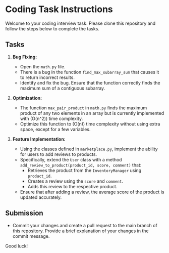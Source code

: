 # Coding Task Instructions

Welcome to your coding interview task. Please clone this repository and follow
the steps below to complete the tasks.

## Tasks

1. **Bug Fixing:**
   - Open the `math.py` file.
   - There is a bug in the function `find_max_subarray_sum` that causes it to
   return incorrect results.
   - Identify and fix the bug. Ensure that the function correctly finds the
   maximum sum of a contiguous subarray.

2. **Optimization:**
   - The function `max_pair_product` in `math.py` finds the maximum
   product of any two elements in an array but is currently implemented with
   \(O(n^2)\) time complexity.
   - Optimize this function to \(O(n)\) time complexity without using extra
   space, except for a few variables.

3. **Feature Implementation:**
   - Using the classes defined in `marketplace.py`, implement the ability
   for users to add reviews to products.
   - Specifically, extend the `User` class with a method
   `add_review_to_product(product_id, score, comment)` that:
     - Retrieves the product from the `InventoryManager` using `product_id`.
     - Creates a review using the `score` and `comment`.
     - Adds this review to the respective product.
   - Ensure that after adding a review, the average score of the product is
   updated accurately.

## Submission

   - Commit your changes and create a pull request to the main branch of this
   repository. Provide a brief explanation of your changes in the commit message.

Good luck!
